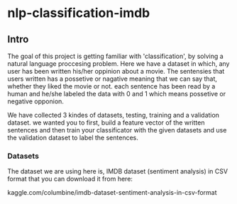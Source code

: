 # nlp-classification-imdb

## Intro
The goal of this project is getting familiar with 'classification', by solving a natural language proccesing problem. Here we have a dataset in which, any user has been written his/her oppinion about a movie. The sentensies that users written has a possetive or nagative meaning that we can say that, whether they liked the movie or not. each sentence has been read by a human and he/she labeled the data with 0 and 1 which means possetive or negative opponion.

We have collected 3 kindes of datasets, testing, training and a validation dataset. we wanted you to first, build a feature vector of the written sentences and then train your classificator with the given datasets and use the validation dataset to label the sentences.

### Datasets
The dataset we are using here is, IMDB dataset (sentiment analysis) in CSV format that you can download it from here:

kaggle.com/columbine/imdb-dataset-sentiment-analysis-in-csv-format



